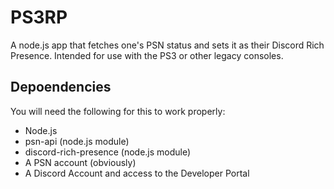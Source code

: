 # PS3RP
A node.js app that fetches one's PSN status and sets it as their Discord Rich Presence. Intended for use with the PS3 or other legacy consoles.

## Depoendencies
You will need the following for this to work properly:
- Node.js
- psn-api (node.js module)
- discord-rich-presence (node.js module)
- A PSN account (obviously)
- A Discord Account and access to the Developer Portal
